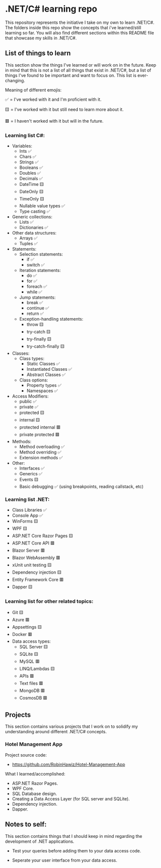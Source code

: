# .NET/C# learning repo
This repository represents the initiative I take on my own to learn .NET/C#. The folders inside this repo show the concepts that i've learned/still learning so far. You will also find different sections within this README file that showcase my skills in .NET/C#.

## List of things to learn
This section show the things I've learned or will work on in the future. Keep in mind that this is not a list of all things that exist in .NET/C#, but a list of things I've found to be important and want to focus on. This list is ever-changing.

Meaning of different emojis: 

✅ = I've worked with it and I'm proficient with it.

🟨 = I've worked with it but still need to learn more about it.

🟥 = I haven't worked with it but will in the future.

### Learning list C#:
- Variables:
  - Ints ✅
  - Chars ✅
  - Strings ✅
  - Booleans ✅
  - Doubles ✅
  - Decimals ✅
  - DateTime 🟨
  - DateOnly 🟨
  - TimeOnly 🟨
  - Nullable value types ✅
  - Type casting ✅
- Generic collections:
  - Lists ✅
  - Dictionaries ✅
- Other data structures:
  - Arrays ✅
  - Tuples ✅
- Statements:
  - Selection statements:
    - if ✅
    - switch ✅
  - Iteration statements:
    - do ✅
    - for ✅
    - foreach ✅
    - while ✅
  - Jump statements:
    - break ✅
    - continue ✅
    - return ✅
  - Exception-handling statements:
    - throw 🟨
    - try-catch 🟨
    - try-finally 🟨
    - try-catch-finally 🟨
- Classes:
  - Class types:
    - Static Classes ✅
    - Instantiated Classes ✅
    - Abstract Classes ✅
  - Class options:
    - Property types ✅
    - Namespaces ✅
- Access Modifiers:
  - public ✅
  - private ✅
  - protected 🟨
  - internal 🟨
  - protected internal 🟥
  - private protected 🟥
- Methods:
  - Method overloading ✅
  - Method overriding ✅
  - Extension methods ✅
- Other:
  - Interfaces ✅
  - Generics ✅
  - Events 🟨
  - Basic debugging ✅ (using breakpoints, reading callstack, etc)

### Learning list .NET:
- Class Libraries ✅
- Console App ✅
- WinForms 🟨
- WPF 🟨
- ASP.NET Core Razor Pages 🟨
- ASP.NET Core API 🟥
- Blazor Server 🟥
- Blazor WebAssembly 🟥
- xUnit unit testing 🟨
- Dependency injection 🟨
- Entity Framework Core 🟥
- Dapper 🟨

### Learning list for other related topics:
- Git 🟨
- Azure 🟥
- Appsettings 🟨
- Docker 🟥
- Data access types:
  - SQL Server 🟨
  - SQLite 🟨
  - MySQL 🟥
  - LINQ/Lambdas 🟨
  - APIs 🟥
  - Text files 🟥
  - MongoDB 🟥
  - CosmosDB 🟥

## Projects
This section contains various projects that I work on to solidify my understanding around different .NET/C# concepts.
### Hotel Management App
Project source code:
- https://github.com/RobinHawiz/Hotel-Management-App

What I learned/accomplished:
- ASP.NET Razor Pages.
- WPF Core.
- SQL Database design.
- Creating a Data Access Layer (for SQL server and SQLite).
- Dependency injection.
- Dapper.

## Notes to self:
This section contains things that I should keep in mind regarding the development of .NET applications.

- Test your queries before adding them to your data access code.

- Seperate your user interface from your data access.
